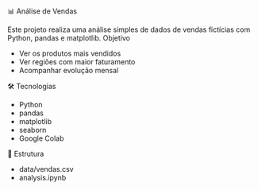 
 📊 Análise de Vendas

Este projeto realiza uma análise simples de dados de vendas fictícias com Python, pandas e matplotlib.
 Objetivo
- Ver os produtos mais vendidos
- Ver regiões com maior faturamento
- Acompanhar evolução mensal

🛠 Tecnologias
- Python
- pandas
- matplotlib
- seaborn
- Google Colab

📁 Estrutura
- data/vendas.csv
- analysis.ipynb
